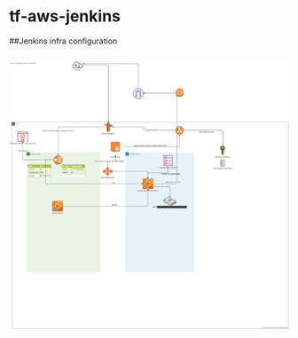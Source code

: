 # tf-aws-jenkins
##Jenkins infra configuration
##

![Jenkins Architecture](https://github.com/shaikis/tf-aws-jenkins/blob/main/Untitled.jpg)
